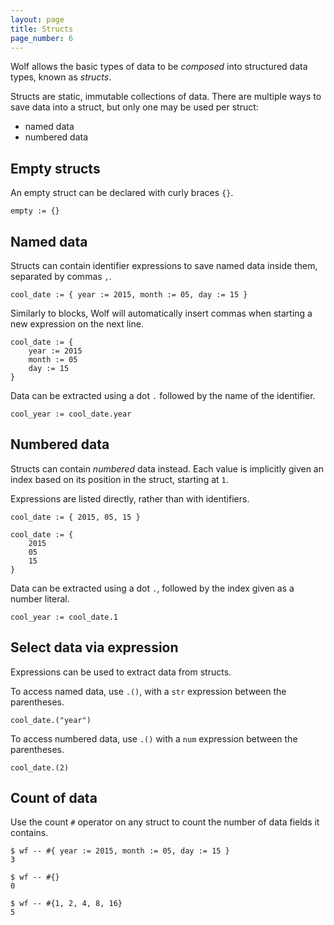 ```yaml
---
layout: page
title: Structs
page_number: 6
---
```


Wolf allows the basic types of data to be *composed* into structured data types,
known as *structs*.

Structs are static, immutable collections of data. There are multiple ways to
save data into a struct, but only one may be used per struct:

- named data
- numbered data

## Empty structs

An empty struct can be declared with curly braces `{}`.

```
empty := {}
```

## Named data

Structs can contain identifier expressions to save named data inside them,
separated by commas `,`.

```
cool_date := { year := 2015, month := 05, day := 15 }
```

Similarly to blocks, Wolf will automatically insert commas when starting a new
expression on the next line.

```
cool_date := {
	year := 2015
	month := 05
	day := 15
}
```

Data can be extracted using a dot `.` followed by the name of the identifier.

```
cool_year := cool_date.year
```

## Numbered data

Structs can contain *numbered* data
instead. Each value is implicitly given an index based on its position in the
struct, starting at `1`.

Expressions are listed directly, rather than with identifiers.


```
cool_date := { 2015, 05, 15 }

cool_date := {
	2015
	05
	15
}
```

Data can be extracted using a dot `.`, followed by the index given as a number
literal.

```
cool_year := cool_date.1
```

## Select data via expression

Expressions can be used to extract data from structs.

To access named data, use `.()`, with a `str` expression between the
parentheses.

```
cool_date.("year")
```

To access numbered data, use `.()` with a `num`
expression between the parentheses.

```
cool_date.(2)
```

## Count of data

Use the count `#` operator on any struct to count the number of data fields it
contains.

```
$ wf -- #{ year := 2015, month := 05, day := 15 }
3

$ wf -- #{}
0

$ wf -- #{1, 2, 4, 8, 16}
5
```